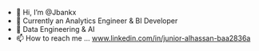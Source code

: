 - 👋 Hi, I’m @Jbankx
- 🌱 Currently an Analytics Engineer & BI Developer
- 💞️ Data Engineering & AI
- 📫 How to reach me ... www.linkedin.com/in/junior-alhassan-baa2836a

<!---
Jbankx/Jbankx is a ✨ special ✨ repository because its `README.md` (this file) appears on your GitHub profile.
You can click the Preview link to take a look at your changes.
--->
